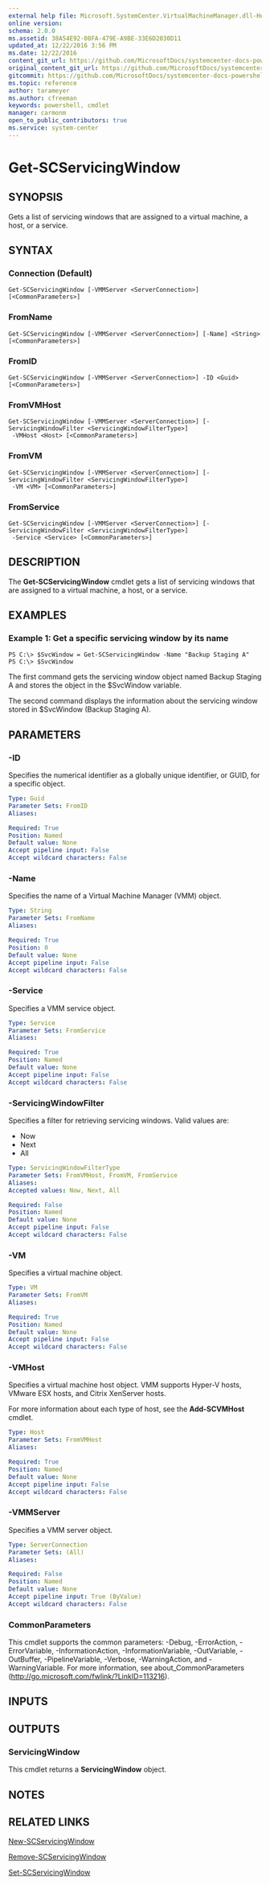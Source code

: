```yaml
---
external help file: Microsoft.SystemCenter.VirtualMachineManager.dll-Help.xml
online version: 
schema: 2.0.0
ms.assetid: 38A54E92-08FA-479E-A9BE-33E6D2030D11
updated_at: 12/22/2016 3:56 PM
ms.date: 12/22/2016
content_git_url: https://github.com/MicrosoftDocs/systemcenter-docs-powershell/blob/master/systemcenter-cmdlets/SystemCenter2016/VirtualMachineManager/vlatest/Get-SCServicingWindow.md
original_content_git_url: https://github.com/MicrosoftDocs/systemcenter-docs-powershell/blob/master/systemcenter-cmdlets/SystemCenter2016/VirtualMachineManager/vlatest/Get-SCServicingWindow.md
gitcommit: https://github.com/MicrosoftDocs/systemcenter-docs-powershell/blob/96e5647587661652225fbdd2c797cd4d59d542bc/systemcenter-cmdlets/SystemCenter2016/VirtualMachineManager/vlatest/Get-SCServicingWindow.md
ms.topic: reference
author: tarameyer
ms.author: cfreeman
keywords: powershell, cmdlet
manager: carmonm
open_to_public_contributors: true
ms.service: system-center
---
```


# Get-SCServicingWindow

## SYNOPSIS
Gets a list of servicing windows that are assigned to a virtual machine, a host, or a service.

## SYNTAX

### Connection (Default)
```
Get-SCServicingWindow [-VMMServer <ServerConnection>] [<CommonParameters>]
```

### FromName
```
Get-SCServicingWindow [-VMMServer <ServerConnection>] [-Name] <String> [<CommonParameters>]
```

### FromID
```
Get-SCServicingWindow [-VMMServer <ServerConnection>] -ID <Guid> [<CommonParameters>]
```

### FromVMHost
```
Get-SCServicingWindow [-VMMServer <ServerConnection>] [-ServicingWindowFilter <ServicingWindowFilterType>]
 -VMHost <Host> [<CommonParameters>]
```

### FromVM
```
Get-SCServicingWindow [-VMMServer <ServerConnection>] [-ServicingWindowFilter <ServicingWindowFilterType>]
 -VM <VM> [<CommonParameters>]
```

### FromService
```
Get-SCServicingWindow [-VMMServer <ServerConnection>] [-ServicingWindowFilter <ServicingWindowFilterType>]
 -Service <Service> [<CommonParameters>]
```

## DESCRIPTION
The **Get-SCServicingWindow** cmdlet gets a list of servicing windows that are assigned to a virtual machine, a host, or a service.

## EXAMPLES

### Example 1: Get a specific servicing window by its name
```
PS C:\> $SvcWindow = Get-SCServicingWindow -Name "Backup Staging A"
PS C:\> $SvcWindow
```

The first command gets the servicing window object named Backup Staging A and stores the object in the $SvcWindow variable.

The second command displays the information about the servicing window stored in $SvcWindow (Backup Staging A).

## PARAMETERS

### -ID
Specifies the numerical identifier as a globally unique identifier, or GUID, for a specific object.

```yaml
Type: Guid
Parameter Sets: FromID
Aliases: 

Required: True
Position: Named
Default value: None
Accept pipeline input: False
Accept wildcard characters: False
```

### -Name
Specifies the name of a Virtual Machine Manager (VMM) object.

```yaml
Type: String
Parameter Sets: FromName
Aliases: 

Required: True
Position: 0
Default value: None
Accept pipeline input: False
Accept wildcard characters: False
```

### -Service
Specifies a VMM service object.

```yaml
Type: Service
Parameter Sets: FromService
Aliases: 

Required: True
Position: Named
Default value: None
Accept pipeline input: False
Accept wildcard characters: False
```

### -ServicingWindowFilter
Specifies a filter for retrieving servicing windows.
Valid values are: 

- Now
- Next
- All

```yaml
Type: ServicingWindowFilterType
Parameter Sets: FromVMHost, FromVM, FromService
Aliases: 
Accepted values: Now, Next, All

Required: False
Position: Named
Default value: None
Accept pipeline input: False
Accept wildcard characters: False
```

### -VM
Specifies a virtual machine object.

```yaml
Type: VM
Parameter Sets: FromVM
Aliases: 

Required: True
Position: Named
Default value: None
Accept pipeline input: False
Accept wildcard characters: False
```

### -VMHost
Specifies a virtual machine host object.
VMM supports Hyper-V hosts, VMware ESX hosts, and Citrix XenServer hosts.

For more information about each type of host, see the **Add-SCVMHost** cmdlet.

```yaml
Type: Host
Parameter Sets: FromVMHost
Aliases: 

Required: True
Position: Named
Default value: None
Accept pipeline input: False
Accept wildcard characters: False
```

### -VMMServer
Specifies a VMM server object.

```yaml
Type: ServerConnection
Parameter Sets: (All)
Aliases: 

Required: False
Position: Named
Default value: None
Accept pipeline input: True (ByValue)
Accept wildcard characters: False
```

### CommonParameters
This cmdlet supports the common parameters: -Debug, -ErrorAction, -ErrorVariable, -InformationAction, -InformationVariable, -OutVariable, -OutBuffer, -PipelineVariable, -Verbose, -WarningAction, and -WarningVariable. For more information, see about_CommonParameters (http://go.microsoft.com/fwlink/?LinkID=113216).

## INPUTS

## OUTPUTS

### ServicingWindow
This cmdlet returns a **ServicingWindow** object.

## NOTES

## RELATED LINKS

[New-SCServicingWindow](xref:SystemCenter2016/VirtualMachineManager/vlatest/New-SCServicingWindow.md)

[Remove-SCServicingWindow](xref:SystemCenter2016/VirtualMachineManager/vlatest/Remove-SCServicingWindow.md)

[Set-SCServicingWindow](xref:SystemCenter2016/VirtualMachineManager/vlatest/Set-SCServicingWindow.md)

